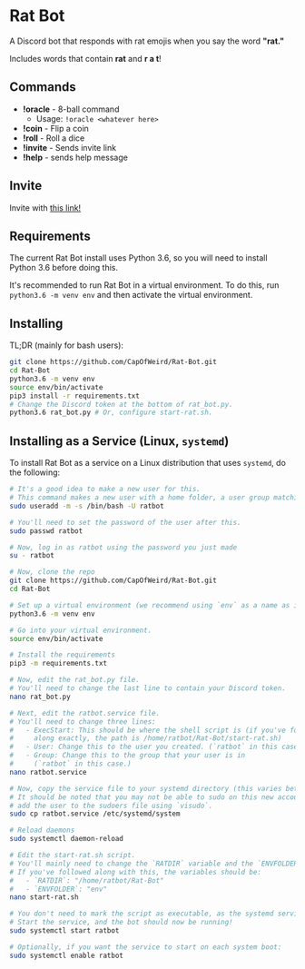 # Rat Bot

A Discord bot that responds with rat emojis when you say the word **"rat."**

Includes words that contain **rat** and **r a t**!

## Commands
- **!oracle** - 8-ball command
  - Usage: `!oracle <whatever here>`
- **!coin** - Flip a coin
- **!roll** - Roll a dice
- **!invite** - Sends invite link
- **!help** - sends help message

## Invite

Invite with [this link!](https://discord.com/oauth2/authorize?client_id=671793984435126277&scope=bot)

## Requirements

The current Rat Bot install uses Python 3.6, so you will need to install Python 3.6 before doing this.

It's recommended to run Rat Bot in a virtual environment. To do this, run `python3.6 -m venv env` and then activate the virtual environment.

## Installing

TL;DR (mainly for bash users):
```sh
git clone https://github.com/CapOfWeird/Rat-Bot.git
cd Rat-Bot
python3.6 -m venv env
source env/bin/activate
pip3 install -r requirements.txt
# Change the Discord token at the bottom of rat_bot.py.
python3.6 rat_bot.py # Or, configure start-rat.sh.
```

## Installing as a Service (Linux, `systemd`)

To install Rat Bot as a service on a Linux distribution that uses `systemd`, do the following:
```sh
# It's a good idea to make a new user for this.
# This command makes a new user with a home folder, a user group matching their user, and sets their shell to bash.
sudo useradd -m -s /bin/bash -U ratbot

# You'll need to set the password of the user after this.
sudo passwd ratbot

# Now, log in as ratbot using the password you just made
su - ratbot

# Now, clone the repo
git clone https://github.com/CapOfWeird/Rat-Bot.git
cd Rat-Bot

# Set up a virtual environment (we recommend using `env` as a name as it's already gitignored.)
python3.6 -m venv env

# Go into your virtual environment.
source env/bin/activate

# Install the requirements
pip3 -m requirements.txt

# Now, edit the rat_bot.py file.
# You'll need to change the last line to contain your Discord token.
nano rat_bot.py

# Next, edit the ratbot.service file.
# You'll need to change three lines:
#   - ExecStart: This should be where the shell script is (if you've followed 
#     along exactly, the path is /home/ratbot/Rat-Bot/start-rat.sh)
#   - User: Change this to the user you created. (`ratbot` in this case.)
#   - Group: Change this to the group that your user is in 
#     (`ratbot` in this case.)
nano ratbot.service

# Now, copy the service file to your systemd directory (this varies between distributions!)
# It should be noted that you may not be able to sudo on this new account. If you can't,
# add the user to the sudoers file using `visudo`.
sudo cp ratbot.service /etc/systemd/system

# Reload daemons
sudo systemctl daemon-reload

# Edit the start-rat.sh script.
# You'll mainly need to change the `RATDIR` variable and the `ENVFOLDER` variable.
# If you've followed along with this, the variables should be:
#   - `RATDIR`: "/home/ratbot/Rat-Bot"
#   - `ENVFOLDER`: "env"
nano start-rat.sh

# You don't need to mark the script as executable, as the systemd service executes it with bash.
# Start the service, and the bot should now be running!
sudo systemctl start ratbot

# Optionally, if you want the service to start on each system boot:
sudo systemctl enable ratbot
```
